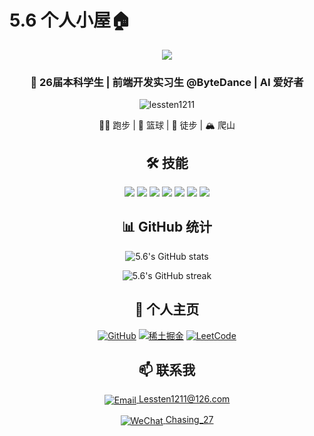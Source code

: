 <h1>5.6 个人小屋🏠</h1>
<div align="center">
  <img src="https://readme-typing-svg.herokuapp.com/?lines=Hello,+I'm+5.6!;Welcome+to+my+GitHub+profile!&center=true&size=30">
</div>

<h3 align="center">🚀 26届本科学生 | 前端开发实习生 @ByteDance | AI 爱好者</h3>

<p align="center">
  <img src="https://komarev.com/ghpvc/?username=lessten1211&label=Profile%20views&color=0e75b6&style=flat" alt="lessten1211" />
</p>

<div align="center">
  
  🏃‍♂️ 跑步 | 🏀  篮球 | 🥾 徒步 | 🏔️ 爬山
  
</div>

<h2 align="center">🛠️ 技能</h2>

<p align="center">
  <img src="https://img.shields.io/badge/JavaScript-F7DF1E?style=for-the-badge&logo=javascript&logoColor=black" />
  <img src="https://img.shields.io/badge/TypeScript-007ACC?style=for-the-badge&logo=typescript&logoColor=white" />
  <img src="https://img.shields.io/badge/React-20232A?style=for-the-badge&logo=react&logoColor=61DAFB" />
  <img src="https://img.shields.io/badge/Vue.js-35495E?style=for-the-badge&logo=vue.js&logoColor=4FC08D" />
  <img src="https://img.shields.io/badge/React_Native-20232A?style=for-the-badge&logo=react&logoColor=61DAFB" />
  <img src="https://img.shields.io/badge/Node.js-43853D?style=for-the-badge&logo=node.js&logoColor=white" />
  <img src="https://img.shields.io/badge/Next.js-000000?style=for-the-badge&logo=next.js&logoColor=white" />
</p>

<h2 align="center">📊 GitHub 统计</h2>

<p align="center">
  <img src="https://github-readme-stats.vercel.app/api?username=lessten1211&show_icons=true&theme=radical" alt="5.6's GitHub stats" />
</p>

<p align="center">
  <img src="https://github-readme-streak-stats.herokuapp.com/?user=lessten1211&theme=radical" alt="5.6's GitHub streak" />
</p>

<h2 align="center">🔗 个人主页</h2>

<p align="center">
  <a href="https://github.com/lessten1211" target="_blank"><img src="https://img.shields.io/badge/GitHub-100000?style=for-the-badge&logo=github&logoColor=white" alt="GitHub" /></a>
  <a href="https://juejin.cn/user/2975757420726467" target="_blank"><img src="https://img.shields.io/badge/稀土掘金-007FFF?style=for-the-badge&logo=juejin&logoColor=white" alt="稀土掘金" /></a>
  <a href="https://leetcode.cn/u/aeaeaeaeaeaeaeaeaeaeaeaeaeaeaeaeaeae/" target="_blank"><img src="https://img.shields.io/badge/LeetCode-FFA116?style=for-the-badge&logo=leetcode&logoColor=black" alt="LeetCode" /></a>
</p>

<h2 align="center">📫 联系我</h2>

<p align="center">
  <a href="mailto:Lessten1211@126.com">
    <img src="https://img.shields.io/badge/Email：  Lessten1211@126.com-D14836?style=for-the-badge&logo=gmail&logoColor=white" alt="Email" style="vertical-align: middle;" />
    <span>Lessten1211@126.com</span>
  </a>
</p>

<p align="center">
  <a href="#">
    <img src="https://img.shields.io/badge/WeChat：  Chasing_27-07C160?style=for-the-badge&logo=wechat&logoColor=white" alt="WeChat" style="vertical-align: middle;" />
    <span>Chasing_27</span>
  </a>
</p>
